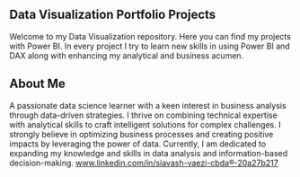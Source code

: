 ## Data Visualization Portfolio Projects
Welcome to my Data Visualization repository. Here you can find my projects with Power BI. In every project I try to learn new skills in using Power BI and DAX along with
enhancing my analytical and business acumen.

## About Me
A passionate data science learner with a keen interest in business analysis through data-driven strategies. I thrive on combining technical expertise with analytical skills to craft intelligent solutions for complex challenges. I strongly believe in optimizing business processes and creating positive impacts by leveraging the power of data. Currently, I am dedicated to expanding my knowledge and skills in data analysis and information-based decision-making.
www.linkedin.com/in/siavash-vaezi-cbda®-20a27b217
